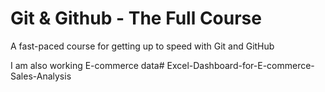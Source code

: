 # Git & Github - The Full Course

A fast-paced course for getting up to speed with Git and GitHub

I am also working E-commerce data# Excel-Dashboard-for-E-commerce-Sales-Analysis
